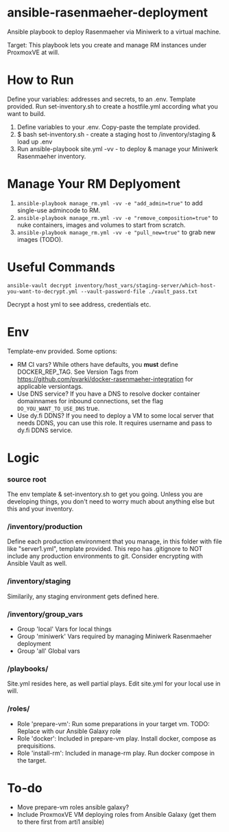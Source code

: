 # ansible-rasenmaeher-deployment
Ansible playbook to deploy Rasenmaeher via Miniwerk to a virtual machine.

Target: This playbook lets you create and manage RM instances under ProxmoxVE at will.

# How to Run
Define your variables: addresses and secrets, to an .env. Template provided. Run set-inventory.sh to create a hostfile.yml according what you want to build.

1. Define variables to your .env. Copy-paste the template provided.
2. $ bash set-inventory.sh - create a staging host to /inventory/staging & load up .env
3. Run ansible-playbook site.yml -vv - to deploy & manage your Miniwerk Rasenmaeher inventory.

# Manage Your RM Deplyoment
1. ```ansible-playbook manage_rm.yml -vv -e "add_admin=true"``` to add single-use admincode to RM.
2. ```ansible-playbook manage_rm.yml -vv -e "remove_composition=true"``` to nuke containers, images and volumes to start from scratch.
3. ```ansible-playbook manage_rm.yml -vv -e "pull_new=true"``` to grab new images (TODO).


# Useful Commands
```
ansible-vault decrypt inventory/host_vars/staging-server/which-host-you-want-to-decrypt.yml --vault-password-file ./vault_pass.txt
```
Decrypt a host yml to see address, credentials etc.

# Env
Template-env provided. Some options:
- RM CI vars? While others have defaults, you **must** define DOCKER_REP_TAG. See Version Tags from https://github.com/pvarki/docker-rasenmaeher-integration for applicable versiontags.
- Use DNS service? If you have a DNS to resolve docker container domainnames for inbound connections, set the flag ```DO_YOU_WANT_TO_USE_DNS``` true.
- Use dy.fi DDNS? If you need to deploy a VM to some local server that needs DDNS, you can use this role. It requires username and pass to dy.fi DDNS service.

# Logic
### source root
The env template & set-inventory.sh to get you going. Unless you are developing things, you don't need to worry much about anything else but this and your inventory.
### /inventory/production
Define each production environment that you manage, in this folder with file like "server1.yml", template provided. This repo has .gitignore to NOT include any production environments to git. Consider encrypting with Ansible Vault as well.
### /inventory/staging
Similarily, any staging environment gets defined here.
### /inventory/group_vars
- Group 'local'
Vars for local things
- Group 'miniwerk'
Vars required by managing Miniwerk Rasenmaeher deployment
- Group 'all'
Global vars
### /playbooks/
Site.yml resides here, as well partial plays. Edit site.yml for your local use in will.
### /roles/
- Role 'prepare-vm': Run some preparations in your target vm. TODO: Replace with our Ansible Galaxy role
- Role 'docker': Included in prepare-vm play. Install docker, compose as prequisitions.
- Role 'install-rm': Included in manage-rm play. Run docker compose in the target.

# To-do
- Move prepare-vm roles ansible galaxy?
- Include ProxmoxVE VM deploying roles from Ansible Galaxy (get them to there first from arti1 ansible)
